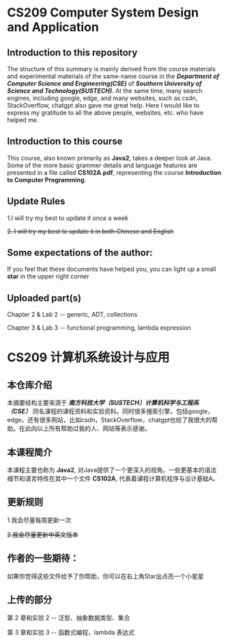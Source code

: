 # CS209 Computer System Design and Application

## Introduction to this repository
The structure of this summary is mainly derived from the course materials and experimental materials of the same-name course in the ***Department of Computer Science and Engineering(CSE)*** of ***Southern University of Science and Technology(SUSTECH)***. At the same time, many search engines, including google, edge, and many websites, such as csdn, StackOverflow, chatgpt also gave me great help. Here I would like to express my gratitude to all the above people, websites, etc. who have helped me.

## Introduction to this course
This course, also known primarily as **Java2**, takes a deeper look at Java. Some of the more basic grammer details and language features are presented in a file called **CS102A.pdf**, representing the course **Introduction to Computer Programming**.

## Update Rules
1.I will try my best to update it once a week

~~2. I will try my best to update it in both Chinese and English~~

## Some expectations of the author:
If you feel that these documents have helped you, you can light up a small **star** in the upper right corner

## Uploaded part(s)
Chapter 2 & Lab 2 -- generic, ADT, collections

Chapter 3 & Lab 3 -- functional programming, lambda expression




# CS209 计算机系统设计与应用

## 本仓库介绍
本摘要结构主要来源于 ***南方科技大学（SUSTECH）计算机科学与工程系（CSE）*** 同名课程的课程资料和实验资料。同时很多搜索引擎，包括google，edge，还有很多网站，比如csdn，StackOverflow，chatgpt也给了我很大的帮助。在此向以上所有帮助过我的人、网站等表示感谢。

## 本课程简介
本课程主要也称为 **Java2**, 对Java提供了一个更深入的视角。一些更基本的语法细节和语言特性在其中一个文件 **CS102A**, 代表着课程计算机程序与设计基础A。

## 更新规则
1.我会尽量每周更新一次

~~2.我会尽量更新中英文版本~~

## 作者的一些期待：
如果你觉得这些文件给予了你帮助，你可以在右上角Star出点亮一个小星星

## 上传的部分
第 2 章和实验 2 -- 泛型、抽象数据类型、集合

第 3 章和实验 3 -- 函数式编程，lambda 表达式

